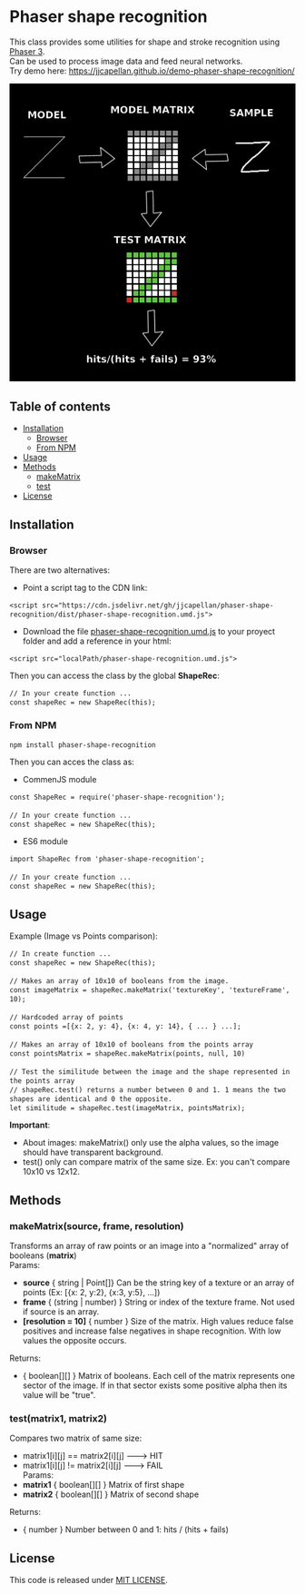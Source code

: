 # Phaser shape recognition
This class provides some utilities for shape and stroke recognition using [Phaser 3](http://phaser.io/).  
Can be used to process image data and feed neural networks.  
Try demo here: https://jjcapellan.github.io/demo-phaser-shape-recognition/

<p align="center">
<img alt="workflow" src="./imgs/working.png"/>
</p>

## Table of contents
* [Installation](#Installation)
  * [Browser](#Browser)
  * [From NPM](#From-NPM)
* [Usage](#Usage) 
* [Methods](#Methods)
  * [makeMatrix](#makematrix)
  * [test](#test)
* [License](#License)

## Installation
### Browser
There are two alternatives:
* Point a script tag to the CDN link:
```
<script src="https://cdn.jsdelivr.net/gh/jjcapellan/phaser-shape-recognition/dist/phaser-shape-recognition.umd.js">
``` 
* Download the file [phaser-shape-recognition.umd.js](https://cdn.jsdelivr.net/gh/jjcapellan/phaser-shape-recognition/dist/phaser-shape-recognition.umd.js) to your proyect folder and add a reference in your html:
```
<script src="localPath/phaser-shape-recognition.umd.js">
``` 
Then you can access the class by the global **ShapeRec**:
```
// In your create function ...
const shapeRec = new ShapeRec(this); 
```

### From NPM
```
npm install phaser-shape-recognition
```
Then you can acces the class as:
* CommenJS module
```
const ShapeRec = require('phaser-shape-recognition');

// In your create function ...
const shapeRec = new ShapeRec(this); 
```

* ES6 module
```
import ShapeRec from 'phaser-shape-recognition';

// In your create function ...
const shapeRec = new ShapeRec(this); 
```

## Usage
Example (Image vs Points comparison):
```
// In create function ...
const shapeRec = new ShapeRec(this);

// Makes an array of 10x10 of booleans from the image.
const imageMatrix = shapeRec.makeMatrix('textureKey', 'textureFrame', 10);

// Hardcoded array of points
const points =[{x: 2, y: 4}, {x: 4, y: 14}, { ... } ...];

// Makes an array of 10x10 of booleans from the points array
const pointsMatrix = shapeRec.makeMatrix(points, null, 10)

// Test the similitude between the image and the shape represented in the points array
// shapeRec.test() returns a number between 0 and 1. 1 means the two shapes are identical and 0 the opposite.
let similitude = shapeRec.test(imageMatrix, pointsMatrix);
```
**Important**:
* About images: makeMatrix() only use the alpha values, so the image should have transparent background.
* test() only can compare matrix of the same size. Ex: you can't compare 10x10 vs 12x12. 

## Methods
### <a id="makematrix"></a> makeMatrix(source, frame, resolution)
Transforms an array of raw points or an image into a "normalized" array of booleans (**matrix**)  
Params:
* **source** { string | Point[]} Can be the string key of a texture or an array of points (Ex: [{x: 2, y:2}, {x:3, y:5}, ...])
* **frame** { (string | number) } String or index of the texture frame. Not used if source is an array.
* **[resolution = 10]** { number } Size of the matrix. High values reduce false positives and increase false negatives in shape recognition. With low values the opposite occurs.    

Returns:
* { boolean[][] } Matrix of booleans. Each cell of the matrix represents one sector of the image. If in that sector exists some positive alpha then its value will be "true".

### <a id="test"></a> test(matrix1, matrix2)
Compares two matrix of same size: 
* matrix1\[i]\[j] == matrix2\[i]\[j] ---> HIT  
* matrix1\[i]\[j] != matrix2\[i]\[j] ---> FAIL  
Params:
* **matrix1** { boolean[][] } Matrix of first shape
* **matrix2** { boolean[][] } Matrix of second shape    

Returns:
* { number } Number between 0 and 1: hits / (hits + fails)

## License
This code is released under [MIT LICENSE](https://raw.githubusercontent.com/jjcapellan/phaser-shape-recognition/master/LICENSE).